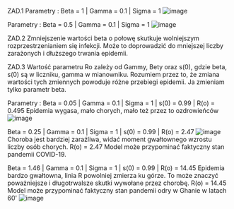 ZAD.1
Parametry :
Beta = 1 | Gamma = 0.1 | Sigma = 1
![image](https://github.com/kakaovychlebicek1/Michal_Mroz1/assets/157245284/af756dcd-ae7f-480c-bbd2-dd432cdc884f)


Parametry :
Beta = 0.5 | Gamma = 0.1 | Sigma = 1
![image](https://github.com/kakaovychlebicek1/Michal_Mroz1/assets/157245284/99a02dd1-686d-451c-bca4-c543b573468d)


ZAD.2
Zmniejszenie wartości beta o połowę skutkuje wolniejszym rozprzestrzenianiem się infekcji. 
Może to doprowadzić do mniejszej liczby zarażonych i dłuższego trwania epidemii.

ZAD.3
Wartość parametru Ro zależy od Gammy, Bety oraz s(0), gdzie beta, s(0) są w liczniku, gamma w mianowniku.
Rozumiem przez to, że zmiana wartości tych zmiennych powoduje różne przebiegi epidemii.
Ja zmieniam tylko parametr beta.

Parametry :
Beta = 0.05 | Gamma = 0.1 | Sigma = 1 | s(0) = 0.99 | R(o) = 0.495
Epidemia wygasa, mało chorych, mało też przez to ozdrowieńców
![image](https://github.com/kakaovychlebicek1/Michal_Mroz1/assets/157245284/f6cf7485-673c-43a3-970a-c3654eaa057f)

Beta = 0.25 | Gamma = 0.1 | Sigma = 1 | s(0) = 0.99 | R(o) = 2.47
![image](https://github.com/kakaovychlebicek1/Michal_Mroz1/assets/157245284/4b7de236-8d6c-4408-a372-647b1264e7cb)
Choroba jest bardziej zaraźliwa, widać moment gwałtownego wzrostu liczby osób chorych.
R(o) = 2.47
Model może przypominać faktyczny stan pandemii COVID-19.

Beta = 1.46 | Gamma = 0.1 | Sigma = 1 | s(0) = 0.99 | R(o) = 14.45
Epidemia bardzo gwałtowna, linia R powolniej zmierza ku górze.
To może znaczyć poważniejsze i długotrwalsze skutki wywołane przez chorobę.
R(o) = 14.45
Model może przypominać faktyczny stan pandemii odry w Ghanie w latach 60'
![image](https://github.com/kakaovychlebicek1/Michal_Mroz1/assets/157245284/5190be4f-6448-4099-bad9-cea634a20a45)
















